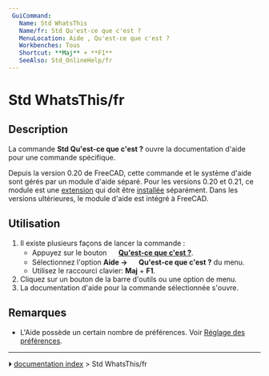 ```yaml
---
 GuiCommand:
   Name: Std WhatsThis
   Name/fr: Std Qu'est-ce que c'est ?
   MenuLocation: Aide , Qu'est-ce que c'est ‏‎?
   Workbenches: Tous
   Shortcut: **Maj** + **F1**
   SeeAlso: Std_OnlineHelp/fr
---
```


# Std WhatsThis/fr

## Description

La commande **Std Qu\'est-ce que c\'est ?** ouvre la documentation d\'aide pour une commande spécifique.

Depuis la version 0.20 de FreeCAD, cette commande et le système d\'aide sont gérés par un module d\'aide séparé. Pour les versions 0.20 et 0.21, ce module est une [extension](https://github.com/FreeCAD/FreeCAD-Help) qui doit être [installée](Std_AddonMgr/fr.md) séparément. Dans les versions ultérieures, le module d\'aide est intégré à FreeCAD.



## Utilisation

1.  Il existe plusieurs façons de lancer la commande :
    -   Appuyez sur le bouton **<img src="images/Std_WhatsThis.svg" width=16px> [Qu'est-ce que c'est ?](Std_WhatsThis/fr.md)**.
    -   Sélectionnez l\'option **Aide → <img src="images/Std_WhatsThis.svg" width=16px> Qu'est-ce que c'est ?** du menu.
    -   Utilisez le raccourci clavier: **Maj** + **F1**.
2.  Cliquez sur un bouton de la barre d\'outils ou une option de menu.
3.  La documentation d\'aide pour la commande sélectionnée s\'ouvre.



## Remarques

-   L\'Aide possède un certain nombre de préférences. Voir [Réglage des préférences](Preferences_Editor/fr#Help.md).



---
⏵ [documentation index](../README.md) > Std WhatsThis/fr
